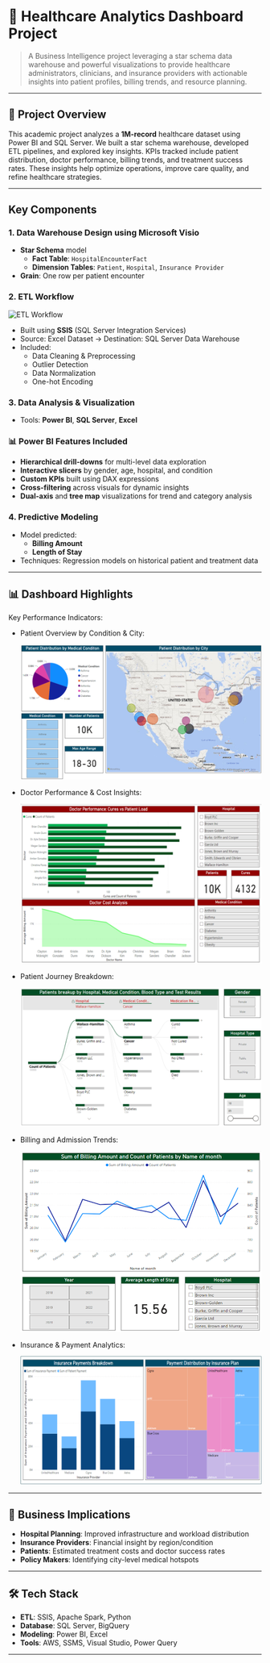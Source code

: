 # 🏥 Healthcare Analytics Dashboard Project


> A Business Intelligence project leveraging a star schema data warehouse and powerful visualizations to provide healthcare administrators, clinicians, and insurance providers with actionable insights into patient profiles, billing trends, and resource planning.

---

## 📌 Project Overview

This academic project analyzes a **1M-record** healthcare dataset using Power BI and SQL Server. We built a star schema warehouse, developed ETL pipelines, and explored key insights. KPIs tracked include patient distribution, doctor performance, billing trends, and treatment success rates.
These insights help optimize operations, improve care quality, and refine healthcare strategies.

---

##  Key Components

### 1. Data Warehouse Design using **Microsoft Visio**
- **Star Schema** model
  - **Fact Table**: `HospitalEncounterFact`
  - **Dimension Tables**: `Patient`, `Hospital`, `Insurance Provider`
- **Grain**: One row per patient encounter

### 2. ETL Workflow

![ETL Workflow]()

- Built using **SSIS** (SQL Server Integration Services)
- Source: Excel Dataset → Destination: SQL Server Data Warehouse
- Included:
  - Data Cleaning & Preprocessing
  - Outlier Detection
  - Data Normalization
  - One-hot Encoding

### 3. Data Analysis & Visualization
- Tools: **Power BI**, **SQL Server**, **Excel**
### 📊 Power BI Features Included

- **Hierarchical drill-downs** for multi-level data exploration  
- **Interactive slicers** by gender, age, hospital, and condition  
- **Custom KPIs** built using DAX expressions  
- **Cross-filtering** across visuals for dynamic insights  
- **Dual-axis** and **tree map** visualizations for trend and category analysis  


### 4. Predictive Modeling
- Model predicted:
  - **Billing Amount**
  - **Length of Stay**
- Techniques: Regression models on historical patient and treatment data

---

## 📊 Dashboard Highlights

Key Performance Indicators:
  - Patient Overview by Condition & City:
    
    ![Dashboard Preview](https://github.com/SoumyaShahh/Healthcare-Analysis/blob/main/screenshots/Dashboard%201.png)
    
  - Doctor Performance & Cost Insights:
    
    ![Dashboard Preview](https://github.com/SoumyaShahh/Healthcare-Analysis/blob/main/screenshots/Dashboard%202.png)
    
  - Patient Journey Breakdown:
    
    ![Dashboard Preview](https://github.com/SoumyaShahh/Healthcare-Analysis/blob/main/screenshots/Dashboard%203.png)
    
  - Billing and Admission Trends:
    
    ![Dashboard Preview](https://github.com/SoumyaShahh/Healthcare-Analysis/blob/main/screenshots/Dashboard%204.png)
    
  - Insurance & Payment Analytics:
    
    ![Dashboard Preview](https://github.com/SoumyaShahh/Healthcare-Analysis/blob/main/screenshots/Dashboard%205.png)

---

## 🧠 Business Implications

- **Hospital Planning**: Improved infrastructure and workload distribution
- **Insurance Providers**: Financial insight by region/condition
- **Patients**: Estimated treatment costs and doctor success rates
- **Policy Makers**: Identifying city-level medical hotspots

---

## 🛠 Tech Stack

- **ETL**: SSIS, Apache Spark, Python
- **Database**: SQL Server, BigQuery
- **Modeling**: Power BI, Excel
- **Tools**: AWS, SSMS, Visual Studio, Power Query

---

```
